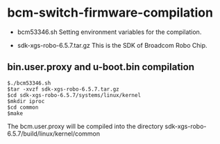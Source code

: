 # bcm-switch-firmware-compilation

- bcm53346.sh
Setting environment variables for the compilation.

- sdk-xgs-robo-6.5.7.tar.gz
This is the SDK of Broadcom Robo Chip.

## bin.user.proxy and u-boot.bin compilation
```
$./bcm53346.sh
$tar -xvzf sdk-xgs-robo-6.5.7.tar.gz
$cd sdk-xgs-robo-6.5.7/systems/linux/kernel
$mkdir iproc
$cd common
$make
```
The bcm.user.proxy will be compiled into the directory sdk-xgs-robo-6.5.7/build/linux/kernel/common